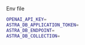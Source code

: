 Env file

```bash
OPENAI_API_KEY=
ASTRA_DB_APPLICATION_TOKEN=
ASTRA_DB_ENDPOINT=
ASTRA_DB_COLLECTION=
```
